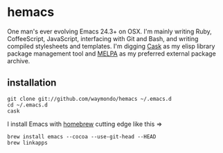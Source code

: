 # hemacs

One man's ever evolving Emacs 24.3+ on OSX. I'm mainly writing Ruby, CoffeeScript, JavaScript, interfacing with Git and Bash, and writing compiled stylesheets and templates. I'm digging [Cask](http://cask.github.io) as my elisp library package management tool and [MELPA](http://melpa.milkbox.net) as my preferred external package archive.

## installation

```
git clone git://github.com/waymondo/hemacs ~/.emacs.d  
cd ~/.emacs.d  
cask
```

I install Emacs with [homebrew](http://mxcl.github.com/homebrew) cutting edge like this =>

```
brew install emacs --cocoa --use-git-head --HEAD  
brew linkapps
```

